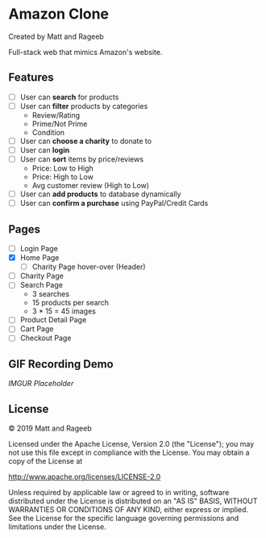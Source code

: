 # Amazon Clone

Created by Matt and Rageeb

Full-stack web that mimics Amazon's website.

## Features
- [ ] User can **search** for products
- [ ] User can **filter** products by categories
    - Review/Rating
    - Prime/Not Prime
    - Condition
- [ ] User can **choose a charity** to donate to
- [ ] User can **login**
- [ ] User can **sort** items by price/reviews
    - Price: Low to High
    - Price: High to Low
    - Avg customer review (High to Low)
- [ ] User can **add products** to database dynamically
- [ ] User can **confirm a purchase** using PayPal/Credit Cards

## Pages
- [ ] Login Page
- [x] Home Page
    - [ ] Charity Page hover-over (Header)
- [ ] Charity Page
- [ ] Search Page
    - 3 searches
    - 15 products per search
    - 3 * 15 = 45 images
- [ ] Product Detail Page
- [ ] Cart Page
- [ ] Checkout Page

## GIF Recording Demo
*IMGUR Placeholder*

## License
© 2019 Matt and Rageeb

Licensed under the Apache License, Version 2.0 (the "License"); you may not use this file except in compliance with the License. You may obtain a copy of the License at

http://www.apache.org/licenses/LICENSE-2.0

Unless required by applicable law or agreed to in writing, software distributed under the License is distributed on an "AS IS" BASIS, WITHOUT WARRANTIES OR CONDITIONS OF ANY KIND, either express or implied. See the License for the specific language governing permissions and limitations under the License.
